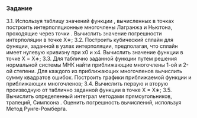 ### Задание
3.1. Используя таблицу значений функции , вычисленных в точках построить интерполяционные многочлены Лагранжа и Ньютона, проходящие через точки . Вычислить значение погрешности интерполяции в точке X∗;
3.2. Построить кубический сплайн для функции, заданной в узлах интерполяции, предполагая, что сплайн имеет нулевую кривизну при x0 и x4. Вычислить значение функции в точке X = X∗;
3.3. Для таблично заданной функции путем решения нормальной системы МНК найти приближающие многочлены 1-ой и 2-ой степени. Для каждого из приближающих многочленов вычислить сумму квадратов ошибок. Построить графики приближаемой функции и приближающих многочленов;
3.4. Вычислить первую и вторую производную от таблично заданной функции в точке X = X∗;
3.5. Вычислить определенный интеграл методами прямоугольников, трапеций, Симпсона . Оценить погрешность вычислений, используя Метод Рунге-Ромберга.